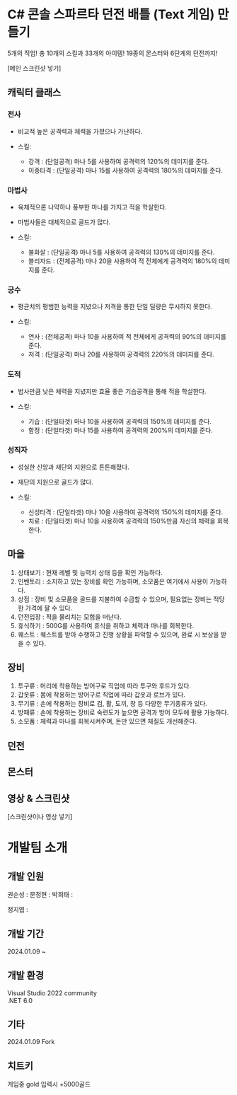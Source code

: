 # C# 콘솔 스파르타 던전 배틀 (Text 게임) 만들기
5개의 직업! 총 10개의 스킬과 33개의 아이템! 19종의 몬스터와 6단계의 던전까지!

[메인 스크린샷 넣기]

## 캐릭터 클래스

### 전사

- 비교적 높은 공격력과 체력을 가졌으나 가난하다.

- 스킬:

  - 강격 : (단일공격) 마나 5를 사용하여 공격력의 120%의 데미지를 준다.
  - 이중타격 : (단일공격) 마나 15를 사용하여 공격력의 180%의 데미지를 준다.

### 마법사

- 육체적으론 나약하나 풍부한 마나를 가지고 적을 학살한다.
- 마법사들은 대체적으로 골드가 많다.

- 스킬:

  - 불화살 : (단일공격) 마나 5를 사용하여 공격력의 130%의 데미지를 준다.
  - 블리자드 : (전체공격) 마나 20을 사용하여 적 전체에게 공격력의 180%의 데미지를 준다.

### 궁수

- 평균치의 평범한 능력을 지녔으나 저격을 통한 단일 딜량은 무시하지 못한다.

- 스킬:

  - 연사 : (전체공격) 마나 10을 사용하여 적 전체에게 공격력의 90%의 데미지를 준다.
  - 저격 : (단일공격) 마나 20를 사용하여 공격력의 220%의 데미지를 준다.

### 도적

- 법사만큼 낮은 체력을 지녔지만 효율 좋은 기습공격을 통해 적을 학살한다.

- 스킬:

  - 기습 : (단일타겟) 마나 10을 사용하여 공격력의 150%의 데미지를 준다.
  - 함정 : (단일타겟) 마나 15를 사용하여 공격력의 200%의 데미지를 준다.

### 성직자

- 성실한 신앙과 재단의 지원으로 튼튼해졌다.
- 재단의 지원으로 골드가 많다.

- 스킬:
  - 신성타격 : (단일타겟) 마나 10을 사용하여 공격력의 150%의 데미지를 준다.
  - 치료 : (단일타겟) 마나 10을 사용하여 공격력의 150%만큼 자신의 체력을 회복한다.

## 마을

1. 상태보기 : 현재 레벨 및 능력치 상태 등을 확인 가능하다.
2. 인벤토리 : 소지하고 있는 장비를 확인 가능하며, 소모품은 여기에서 사용이 가능하다.
3. 상점 : 장비 및 소모품을 골드를 지불하여 수급할 수 있으며, 필요없는 장비는 적당한 가격에 팔 수 있다.
4. 던전입장 : 적을 물리치는 모험을 떠난다.
5. 휴식하기 : 500G를 사용하여 휴식을 취하고 체력과 마나를 회복한다.
6. 퀘스트 : 퀘스트를 받아 수행하고 진행 상황을 파악할 수 있으며, 완료 시 보상을 받을 수 있다.

## 장비


1. 투구류 : 머리에 착용하는 방어구로 직업에 따라 투구와 후드가 있다.
2. 갑옷류 : 몸에 착용하는 방어구로 직업에 따라 갑옷과 로브가 있다.
3. 무기류 : 손에 착용하는 장비로 검, 활, 도끼, 창 등 다양한 무기종류가 있다.
4. 방패류 : 손에 착용하는 장비로 숙련도가 높으면 공격과 방어 모두에 활용 가능하다.
5. 소모품 : 체력과 마나를 회복시켜주며, 돈만 있으면 체질도 개선해준다.

## 던전

## 몬스터

## 영상 & 스크린샷

[스크린샷이나 영상 넣기]

# 개발팀 소개

## 개발 인원

권순성 : 
문정현 : 
박희태 : 

정지엽 :

## 개발 기간

2024.01.09 ~

## 개발 환경

Visual Studio 2022 community  
.NET 6.0

## 기타

2024.01.09 Fork

## 치트키

게임중 gold 입력시 +5000골드
